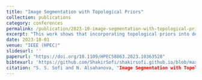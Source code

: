 ```yaml
---
title: "Image Segmentation with Topological Priors"
collection: publications
category: conferences
permalink: /publication/2023-10-image-segmentation-with-topological-priors
excerpt: "This work shows that incorporating topological priors into deep neural network training—specifically within a U-Net architecture—significantly enhances segmentation accuracy, particularly for fine-scale structures."
date: 2023-10-01
venue: "IEEE (HPEC)"
slidesurl: ''
paperurl: "https://doi.org/10.1109/HPEC58863.2023.10363528"
bibtexurl: 'https://github.com/ShakirSofi/shakirsofi.github.io/blob/master/files/bibtex.bib'
citation: "S. S. Sofi and N. Alsahanova, "Image Segmentation with Topological Priors," 2023 IEEE High Performance Extreme Computing Conference (HPEC), Boston, MA, USA, 2023, pp. 1-6, doi: 10.1109/HPEC58863.2023.10363528."
---
```

